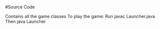 #Source Code

Contains all the game classes
To play the game:
	Run javac Launcher.java
	Then java Launcher